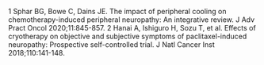 1 Sphar BG, Bowe C, Dains JE. The impact of peripheral cooling on chemotherapy-induced peripheral neuropathy: An integrative review. J Adv Pract Oncol 2020;11:845-857. 
2 Hanai A, Ishiguro H, Sozu T, et al. Effects of cryotherapy on objective and subjective symptoms of paclitaxel-induced neuropathy: Prospective self-controlled trial. J Natl Cancer Inst 2018;110:141-148.